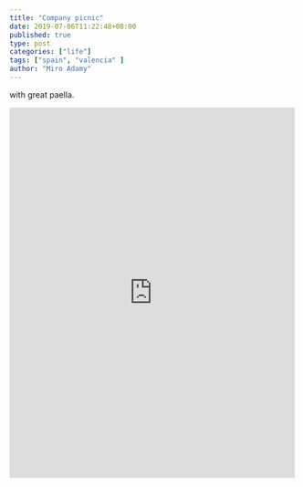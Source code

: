 ```yaml
---
title: "Company picnic"
date: 2019-07-06T11:22:48+08:00
published: true
type: post
categories: ["life"]
tags: ["spain", "valencia" ]
author: "Miro Adamy"
---
```


with great paella.

<iframe src="https://www.facebook.com/plugins/post.php?href=https%3A%2F%2Fwww.facebook.com%2Fmiro.adamy%2Fposts%2F10217753278917700&width=500" width="500" height="650" style="border:none;overflow:hidden" scrolling="no" frameborder="0" allowTransparency="true" allow="encrypted-media"></iframe>